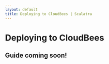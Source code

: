 ```yaml
---
layout: default
title: Deploying to CloudBees | Scalatra
---
```


<div class="page-header">
  <h1>Deploying to CloudBees</h1>
</div>

## Guide coming soon!
